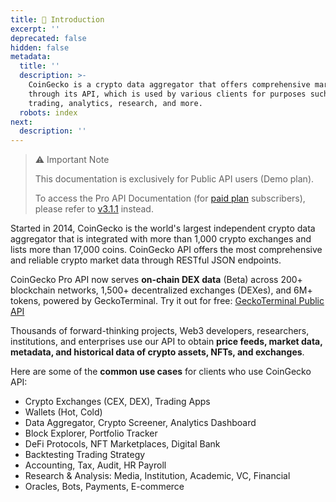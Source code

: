 ```yaml
---
title: 🦎 Introduction
excerpt: ''
deprecated: false
hidden: false
metadata:
  title: ''
  description: >-
    CoinGecko is a crypto data aggregator that offers comprehensive market data
    through its API, which is used by various clients for purposes such as
    trading, analytics, research, and more.
  robots: index
next:
  description: ''
---
```

> ⚠️ Important Note
>
> This documentation is exclusively for Public API users (Demo plan).
>
> To access the Pro API Documentation (for [paid plan](https://www.coingecko.com/en/api/pricing) subscribers), please refer to [v3.1.1](/v3.1.1/reference/introduction) instead.

Started in 2014, CoinGecko is the world's largest independent crypto data aggregator that is integrated with more than 1,000 crypto exchanges and lists more than 17,000 coins. CoinGecko API offers the most comprehensive and reliable crypto market data through RESTful JSON endpoints. 

CoinGecko Pro API now serves **on-chain DEX data** (Beta) across 200+ blockchain networks, 1,500+ decentralized exchanges (DEXes), and 6M+ tokens, powered by GeckoTerminal. Try it out for free: [GeckoTerminal Public API](https://www.geckoterminal.com/dex-api?utm_source=api-docs\&utm_medium=referral\&utm_content=demo-introduction)

Thousands of forward-thinking projects, Web3 developers, researchers, institutions, and enterprises use our API to obtain **price feeds, market data, metadata, and historical data of crypto assets, NFTs, and exchanges**.

Here are some of the **common use cases** for clients who use CoinGecko API:

* Crypto Exchanges (CEX, DEX), Trading Apps
* Wallets (Hot, Cold)
* Data Aggregator, Crypto Screener, Analytics Dashboard
* Block Explorer, Portfolio Tracker
* DeFi Protocols, NFT Marketplaces, Digital Bank
* Backtesting Trading Strategy
* Accounting, Tax, Audit, HR Payroll
* Research & Analysis: Media, Institution, Academic, VC, Financial
* Oracles, Bots, Payments, E-commerce
